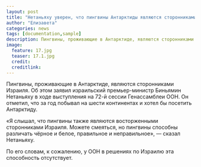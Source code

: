 ```yaml
---
layout: post
title: "Нетаньяху уверен, что пингвины Антарктиды являются сторонниками Израиля"
author: "Елизавета"
categories: news
tags: [documentation,sample]
description: Пингвины, проживающие в Антарктиде, являются сторонниками Израиля. Об этом заявил израильский премьер-министр Биньямин Нетаньяху.
image:
  feature: 17.jpg
  teaser: 17.1.jpg
  credit:
  creditlink:
---
```

Пингвины, проживающие в Антарктиде, являются сторонниками Израиля. Об этом заявил израильский премьер-министр Биньямин Нетаньяху в ходе выступления на 72-й сессии Генассамблеи ООН.
Он отметил, что за год побывал на шести континентах и хотел бы посетить Антарктиду.

«Я слышал, что пингвины также являются восторженными сторонниками Израиля. Можете смеяться, но пингвины способны различать чёрное и белое, правильное и неправильное», — сказал Нетаньяху.

По его словам, к сожалению, у ООН в решениях по Израилю эта способность отсутствует.
